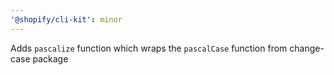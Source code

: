 ```yaml
---
'@shopify/cli-kit': minor
---
```


Adds `pascalize` function which wraps the `pascalCase` function from change-case package
